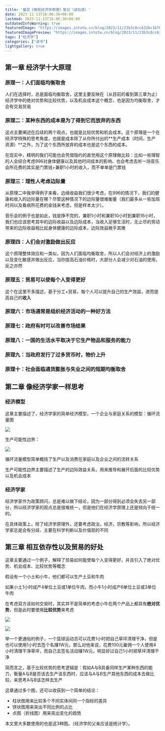 ```yaml
---
title: '曼昆《微观经济学原理》笔记（读后感）'
date: 2023-11-13T16:06:36+08:00
lastmod: 2023-11-13T16:06:36+08:00
outdatedInfoWarning: true
featuredImage: "https://images.intotw.cn/blog/2023/11/23b3c8cc632bc1b76aa285b64aa4c61c.png"
featuredImagePreview: "https://images.intotw.cn/blog/2023/11/23b3c8cc632bc1b76aa285b64aa4c61c.png"
tags: ["经济学"]
categories: ["读书"]
lightgallery: true
---
```


## 第一章 经济学十大原理

### 原理一：人们面临均衡取舍

人们在选择时，总是面临均衡取舍，这里主要反映在（从目前的看到第三章为止）经济学中的绝对优势和比较优势，以及机会成本这个概念，也是因为均衡取舍，才会有交易贸易

### 原理二：某种东西的成本是为了得到它而放弃的东西

这点主要阐述在后续的两个观点，也就是比较优势和机会成本。这个原理是一个在经济学特殊的思考角度，也就是成本除了从你所付出的**生产成本（时间、生产资源）**之外，为了这个东西所放弃的成本也是这个东西的成本。

在现实中，精明的我们可能也会凭借隐约的直觉用这个原理做比较：比如一些理智的人会综合考虑996对身体健康以及其他时间成本的影响、也会考虑去听一场音乐会所花费的其实是门票钱+兼职1小时的收入，而不单单是门票钱

### 原理三：理性人考虑边际量

从原理二中我举得例子来看，边缘收益我们很少考虑，在996的情况下，我们的健康和收入的边际量在哪？尽管这种情况下的边际量很难衡量（我们最多从一些加班时间以及看病所花费的金钱来考虑，但是样本太少）。

音乐会的例子也是如此，钱是挣不完的，兼职1小时和兼职10小时到兼职16小时，我们也应该思考其中的边际收益以及边际成本，当收入足够生活时，无止尽的劳动带来的边际收益相比起身体健康的边际成本，边际效益微乎其微

### 原理四：人们会对激励做出反应

这个原理整体效应和一类似，因为人们面临均衡取舍，所以人们会对经济上的激励以及变化敏感并做出反应，当你提高石油价格时，大部分人会减少对石油的使用，反之亦然

### 原理五：贸易可以使每个人变得更好

这个在这里不多描述，基于分工+贸易，每个人可以提升自己的生产效益，进而提高自己的**收入**

### 原理六：市场通常是组织经济活动的一种好方法

### 原理七：政府有时可以改善市场结果

### 原理八：一国的生活水平取决于它生产物品和服务的能力

### 原理九：当政府发行了过多货币时，物价上升

### 原理十：社会面临通货膨胀与失业之间的短期均衡取舍

## 第二章  像经济学家一样思考

### 经济模型

这章主要描述了，经济学家的简单经济模型，一个企业与家庭关系的模型：循环流量图

![](https://images.intotw.cn/blog/2023/11/9d70d5535eaaace86caa95db0e288041.png)

生产可能性边界：

![](https://images.intotw.cn/blog/2023/11/5967b559f17504ad0ba3c923fb216c49.png)

循环流量模型简单概括了生产以及消费在家庭以及企业之间的流转关系

生产可能性边界主要描述了生产的边际效益关系，用来推导和展开后面的比较优势以及机会成本

### 经济学家

经济学家作为政策顾问，总是难以做下结论，因为一部分得到必须会失去另一部分，所以经济学家的观点总是很难统一，但是他们在经济学原理上还是倾向于统一的。

在具体政策上，除了经济学原理外，还要考虑政治，经济，宗教等影响，所以经济学家总是会有分歧、主要在科学判断以及价值观的不同

## 第三章 相互依存性以及贸易的好处

这章主要通过一个例子，解释了贸易如何能使每个人变得更好，并且引入了绝对优势、机会成本、比较优势等概念

假设有一个小土和小牛，他们都可以生产土豆和牛肉

如果小土1小时成产4单位土豆或1单位牛肉，而小牛1小时成产6单位土豆或3单位牛肉

在考虑双方该如何交易时，其实并不是简单的考虑小牛在两个产品上都具有**绝对优势**，但是此时要使用**比较优势**来考虑

![](https://images.intotw.cn/blog/2023/11/d40fbd89789a73c4b21f5f5186c11fce.png)

![](https://images.intotw.cn/blog/2023/11/b7a2cbad6753301c22a612ee41f1cbe1.png)

举一个更通俗的例子，一个篮球运动员可以花费1小时把自己草坪清理干净，但是也可以使用1小时去签个名赚1W元，那么对他来说，花费100元雇佣一个人使用4小时清理干净草坪，而自己去签名活动赚1W元，明显好过自己1小时把草坪清理干净

简而言之，基于比较优势的思考逻辑是：假如A与B具备同样生产某种东西的能力，衡量A与B是否该去生产该东西时，应该与A与B生产其他东西的成本去做比较，来思考A与B该怎样去生产

这章通过多个图，还可以收获到一个简单的结论：

+ 柱状图用来比较多个不同实体间同一个指标的差异
+ 饼状图用来突出不同比例的占比
+ 点图（折线图）用来突出变化的趋势

本文里大多数使用的也是这3种图。（经济学的父亲应该是统计学）。



















